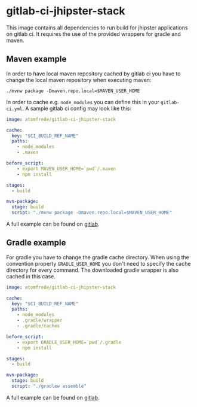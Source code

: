 # gitlab-ci-jhipster-stack

This image contains all dependencies to run build for jhipster applications on
gitlab ci. It requires the use of the provided wrappers for gradle and maven.

## Maven example

In order to have local maven repository cached by gitlab ci you have to change
the local maven repository when executing maven:

```
./mvnw package -Dmaven.repo.local=$MAVEN_USER_HOME
```
In order to cache e.g. ``node_modules`` you can define this in your ``gitlab-ci.yml``.
A sample gitlab ci config may look like this:

```yml
image: atomfrede/gitlab-ci-jhipster-stack

cache:
  key: "$CI_BUILD_REF_NAME"
  paths:
    - node_modules
    - .maven

before_script:
    - export MAVEN_USER_HOME=`pwd`/.maven
    - npm install

stages:
  - build

mvn-package:
  stage: build
  script: "./mvnw package -Dmaven.repo.local=$MAVEN_USER_HOME"
```

A full example can be found on [gitlab](https://gitlab.com/atomfrede/jhipster-ci-example-maven).

## Gradle example

For gradle you have to change the gradle cache directory. When using the convention property ``GRADLE_USER_HOME`` you don't need to
specify the cache directory for every command. The downloaded gradle wrapper is also cached in this case.

```yml
image: atomfrede/gitlab-ci-jhipster-stack

cache:
  key: "$CI_BUILD_REF_NAME"
  paths:
    - node_modules
    - .gradle/wrapper
    - .gradle/caches

before_script:
    - export GRADLE_USER_HOME=`pwd`/.gradle
    - npm install

stages:
  - build

mvn-package:
  stage: build
  script: "./gradlew assemble"
```

A full example can be found on [gitlab](https://gitlab.com/atomfrede/jhipster-ci-example-gradle).
